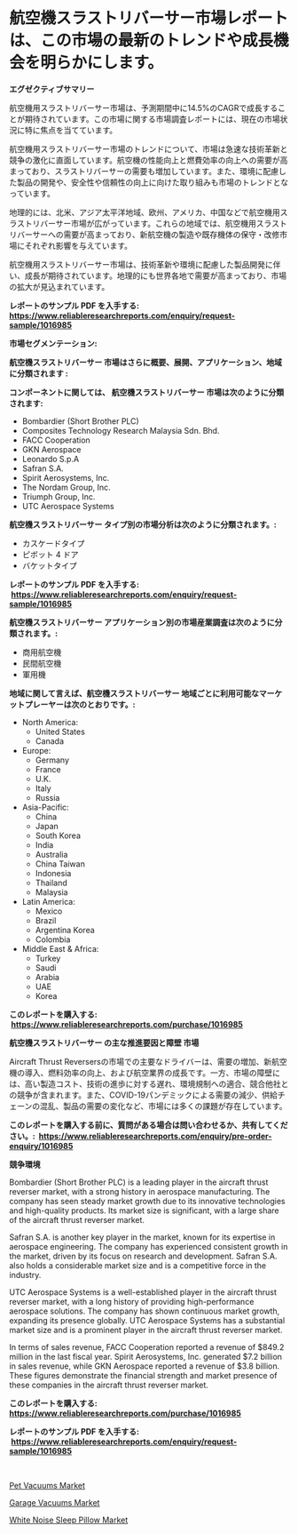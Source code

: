 <p><h1>航空機スラストリバーサー市場レポートは、この市場の最新のトレンドや成長機会を明らかにします。</h1></p><p><strong>エグゼクティブサマリー</strong></p>
<p><p>航空機用スラストリバーサー市場は、予測期間中に14.5%のCAGRで成長することが期待されています。この市場に関する市場調査レポートには、現在の市場状況に特に焦点を当てています。</p><p>航空機用スラストリバーサー市場のトレンドについて、市場は急速な技術革新と競争の激化に直面しています。航空機の性能向上と燃費効率の向上への需要が高まっており、スラストリバーサーの需要も増加しています。また、環境に配慮した製品の開発や、安全性や信頼性の向上に向けた取り組みも市場のトレンドとなっています。</p><p>地理的には、北米、アジア太平洋地域、欧州、アメリカ、中国などで航空機用スラストリバーサー市場が広がっています。これらの地域では、航空機用スラストリバーサーへの需要が高まっており、新航空機の製造や既存機体の保守・改修市場にそれぞれ影響を与えています。</p><p>航空機用スラストリバーサー市場は、技術革新や環境に配慮した製品開発に伴い、成長が期待されています。地理的にも世界各地で需要が高まっており、市場の拡大が見込まれています。</p></p>
<p><strong>レポートのサンプル PDF を入手する: <a href="https://www.reliableresearchreports.com/enquiry/request-sample/1016985">https://www.reliableresearchreports.com/enquiry/request-sample/1016985</a></strong></p>
<p><strong>市場セグメンテーション:</strong></p>
<p><strong> 航空機スラストリバーサー 市場はさらに概要、展開、アプリケーション、地域に分類されます :</strong></p>
<p><strong>コンポーネントに関しては、 航空機スラストリバーサー 市場は次のように分類されます: &nbsp;</strong></p>
<p><ul><li>Bombardier (Short Brother PLC)</li><li>Composites Technology Research Malaysia Sdn. Bhd.</li><li>FACC Cooperation</li><li>GKN Aerospace</li><li>Leonardo S.p.A</li><li>Safran S.A.</li><li>Spirit Aerosystems, Inc.</li><li>The Nordam Group, Inc.</li><li>Triumph Group, Inc.</li><li>UTC Aerospace Systems</li></ul></p>
<p><strong> 航空機スラストリバーサー タイプ別の市場分析は次のように分類されます。:</strong></p>
<p><ul><li>カスケードタイプ</li><li>ピボット 4 ドア</li><li>バケットタイプ</li></ul></p>
<p><strong>レポートのサンプル PDF を入手する: &nbsp;<a href="https://www.reliableresearchreports.com/enquiry/request-sample/1016985">https://www.reliableresearchreports.com/enquiry/request-sample/1016985</a></strong></p>
<p><strong> 航空機スラストリバーサー アプリケーション別の市場産業調査は次のように分類されます。:</strong></p>
<p><ul><li>商用航空機</li><li>民間航空機</li><li>軍用機</li></ul></p>
<p><strong>地域に関して言えば、航空機スラストリバーサー 地域ごとに利用可能なマーケットプレーヤーは次のとおりです。:</strong></p>
<p><ul>
    <li>
        North America:
        <ul>
            <li>United States</li>
            <li>Canada</li>
        </ul>
    </li>
    <li>
        Europe:
        <ul>
            <li>Germany</li>
            <li>France</li>
            <li>U.K.</li>
            <li>Italy</li>
            <li>Russia</li>
        </ul>
    </li>
    <li>
        Asia-Pacific:
        <ul>
            <li>China</li>
            <li>Japan</li>
            <li>South Korea</li>
            <li>India</li>
            <li>Australia</li>
            <li>China Taiwan</li>
            <li>Indonesia</li>
            <li>Thailand</li>
            <li>Malaysia</li>
        </ul>
    </li>
    <li>
        Latin America:
        <ul>
            <li>Mexico</li>
            <li>Brazil</li>
            <li>Argentina Korea</li>
            <li>Colombia</li>
        </ul>
    </li>
    <li>
        Middle East & Africa:
        <ul>
            <li>Turkey</li>
            <li>Saudi</li>
            <li>Arabia</li>
            <li>UAE</li>
            <li>Korea</li>
        </ul>
    </li>
    </ul></p>
<p><strong>このレポートを購入する: &nbsp;<a href="https://www.reliableresearchreports.com/purchase/1016985">https://www.reliableresearchreports.com/purchase/1016985</a></strong></p>
<p><strong>航空機スラストリバーサー の主な推進要因と障壁 市場</strong></p>
<p><p>Aircraft Thrust Reversersの市場での主要なドライバーは、需要の増加、新航空機の導入、燃料効率の向上、および航空業界の成長です。一方、市場の障壁には、高い製造コスト、技術の進歩に対する遅れ、環境規制への適合、競合他社との競争が含まれます。また、COVID-19パンデミックによる需要の減少、供給チェーンの混乱、製品の需要の変化など、市場には多くの課題が存在しています。</p></p>
<p><strong>このレポートを購入する前に、質問がある場合は問い合わせるか、共有してください。:&nbsp; <a href="https://www.reliableresearchreports.com/enquiry/pre-order-enquiry/1016985">https://www.reliableresearchreports.com/enquiry/pre-order-enquiry/1016985</a></strong></p>
<p><strong>競争環境</strong></p>
<p><p>Bombardier (Short Brother PLC) is a leading player in the aircraft thrust reverser market, with a strong history in aerospace manufacturing. The company has seen steady market growth due to its innovative technologies and high-quality products. Its market size is significant, with a large share of the aircraft thrust reverser market.</p><p>Safran S.A. is another key player in the market, known for its expertise in aerospace engineering. The company has experienced consistent growth in the market, driven by its focus on research and development. Safran S.A. also holds a considerable market size and is a competitive force in the industry.</p><p>UTC Aerospace Systems is a well-established player in the aircraft thrust reverser market, with a long history of providing high-performance aerospace solutions. The company has shown continuous market growth, expanding its presence globally. UTC Aerospace Systems has a substantial market size and is a prominent player in the aircraft thrust reverser market.</p><p>In terms of sales revenue, FACC Cooperation reported a revenue of $849.2 million in the last fiscal year. Spirit Aerosystems, Inc. generated $7.2 billion in sales revenue, while GKN Aerospace reported a revenue of $3.8 billion. These figures demonstrate the financial strength and market presence of these companies in the aircraft thrust reverser market.</p></p>
<p><strong>このレポートを購入する: &nbsp; <a href="https://www.reliableresearchreports.com/purchase/1016985">https://www.reliableresearchreports.com/purchase/1016985</a></strong></p>
<p><strong>レポートのサンプル PDF を入手する: &nbsp;<a href="https://www.reliableresearchreports.com/enquiry/request-sample/1016985">https://www.reliableresearchreports.com/enquiry/request-sample/1016985</a></strong><strong></strong></p>
<p>&nbsp;</p>
<p><p><a href="https://github.com/angelajermaine/Market-Research-Report-List-2/blob/main/pet-vacuums-market.md">Pet Vacuums Market</a></p><p><a href="https://github.com/beatblasta/Market-Research-Report-List-2/blob/main/garage-vacuums-market.md">Garage Vacuums Market</a></p><p><a href="https://github.com/shotows/Market-Research-Report-List-1/blob/main/white-noise-sleep-pillow-market.md">White Noise Sleep Pillow Market</a></p></p>